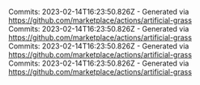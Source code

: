 Commits: 2023-02-14T16:23:50.826Z - Generated via https://github.com/marketplace/actions/artificial-grass
<br>
Commits: 2023-02-14T16:23:50.826Z - Generated via https://github.com/marketplace/actions/artificial-grass
<br>
Commits: 2023-02-14T16:23:50.826Z - Generated via https://github.com/marketplace/actions/artificial-grass
<br>
Commits: 2023-02-14T16:23:50.826Z - Generated via https://github.com/marketplace/actions/artificial-grass
<br>
